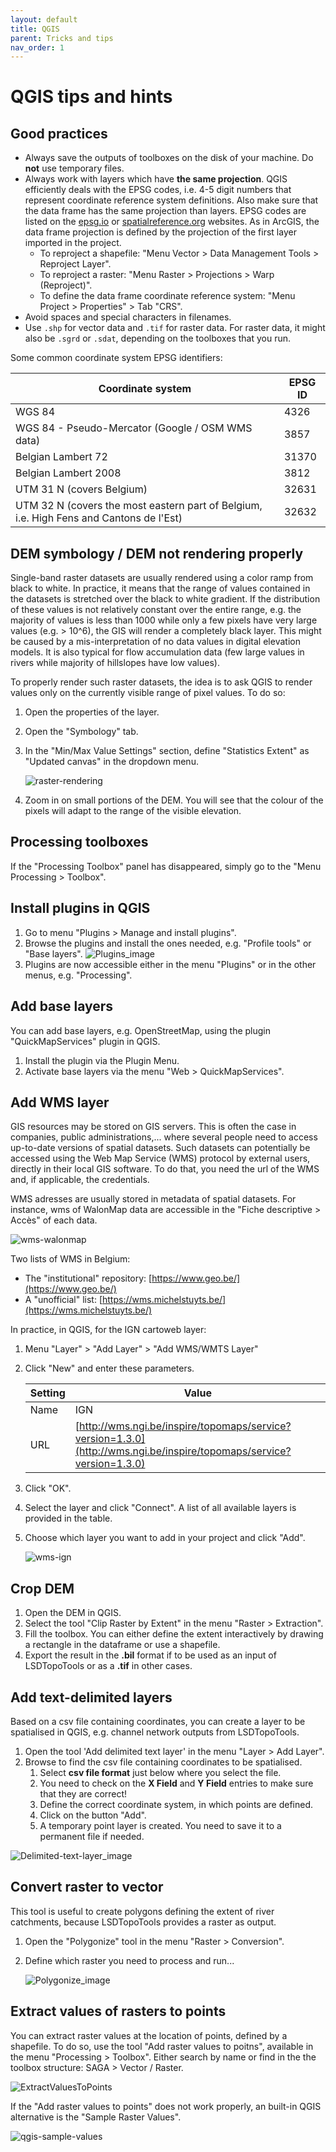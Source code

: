 ```yaml
---
layout: default
title: QGIS
parent: Tricks and tips
nav_order: 1
---
```


# QGIS tips and hints

## Good practices

- Always save the outputs of toolboxes on the disk of your machine. Do **not** use temporary files.
- Always work with layers which have **the same projection**. QGIS efficiently deals with the EPSG codes, i.e. 4-5 digit numbers that represent coordinate reference system definitions. Also make sure that the data frame has the same projection than layers. EPSG codes are listed on the [epsg.io](https://epsg.io/) or [spatialreference.org](https://spatialreference.org/ref/epsg/) websites. As in ArcGIS, the data frame projection is defined by the projection of the first layer imported in the project.
  - To reproject a shapefile: "Menu Vector > Data Management Tools > Reproject Layer".
  - To reproject a raster: "Menu Raster > Projections > Warp (Reproject)".
  - To define the data frame coordinate reference system: "Menu Project > Properties" > Tab "CRS".
- Avoid spaces and special characters in filenames.
- Use `.shp` for vector data and `.tif` for raster data. For raster data, it might also be `.sgrd` or `.sdat`, depending on the toolboxes that you run.

Some common coordinate system EPSG identifiers: 

| Coordinate system                                            | EPSG ID |
| ------------------------------------------------------------ | ------- |
| WGS 84                                                       | 4326    |
| WGS 84 - Pseudo-Mercator (Google / OSM WMS data)             | 3857    |
| Belgian Lambert 72                                           | 31370   |
| Belgian Lambert 2008                                         | 3812    |
| UTM 31 N (covers Belgium)                                    | 32631   |
| UTM 32 N (covers the most eastern part of Belgium, i.e. High Fens and Cantons de l'Est) | 32632   |

## DEM symbology / DEM not rendering properly

Single-band raster datasets are usually rendered using a color ramp from black to white. In practice, it means that the range of values contained in the datasets is stretched over the black to white gradient. If the distribution of these values is not relatively constant over the entire range, e.g. the majority of values is less than 1000 while only a few pixels have very large values (e.g. > 10^6), the GIS will render a completely black layer. This might be caused by a mis-interpretation of no data values in digital elevation models. It is also typical for flow accumulation data (few large values in rivers while majority of hillslopes have low values).

To properly render such raster datasets, the idea is to ask QGIS to render values only on the currently visible range of pixel values. To do so:

1. Open the properties of the layer.

2. Open the "Symbology" tab.

3. In the "Min/Max Value Settings" section, define "Statistics Extent" as "Updated canvas" in the dropdown menu.

   ![raster-rendering](imgs/qgis-stretch-values.png)

4. Zoom in on small portions of the DEM. You will see that the colour of the pixels will adapt to the range of the visible elevation.

## Processing toolboxes

If the "Processing Toolbox" panel has disappeared, simply go to the "Menu Processing > Toolbox".

## Install plugins in QGIS

1. Go to menu "Plugins > Manage and install plugins".
2. Browse the plugins and install the ones needed, e.g. "Profile tools" or "Base layers".
    ![Plugins_image](imgs/Plugins.png)
3. Plugins are now accessible either in the menu "Plugins" or in the other menus, e.g. "Processing".

## Add base layers

You can add base layers, e.g. OpenStreetMap, using the plugin "QuickMapServices" plugin in QGIS.

1. Install the plugin via the Plugin Menu.
2. Activate base layers via the menu "Web > QuickMapServices".

## Add WMS layer

GIS resources may be stored on GIS servers. This is often the case in companies, public administrations,... where several people need to access up-to-date versions of spatial datasets. Such datasets can potentially be accessed using the Web Map Service (WMS) protocol by external users, directly in their local GIS software. To do that, you need the url of the WMS and, if applicable, the credentials.  

WMS adresses are usually stored in metadata of spatial datasets. For instance, wms of WalonMap data are accessible in the "Fiche descriptive > Accès" of each data.

![wms-walonmap](imgs/wms-walonmap.png)

Two lists of WMS in Belgium:

- The "institutional" repository: [https://www.geo.be/](https://www.geo.be/)
- A "unofficial" list: [https://wms.michelstuyts.be/](https://wms.michelstuyts.be/)

In practice, in QGIS, for the IGN cartoweb layer:

1. Menu "Layer" > "Add Layer" > "Add WMS/WMTS Layer"
2. Click "New" and enter these parameters.

    | Setting | Value                                                    |
    | ------- | -------------------------------------------------------- |
    | Name    | IGN                                                      |
    | URL     | [http://wms.ngi.be/inspire/topomaps/service?version=1.3.0](http://wms.ngi.be/inspire/topomaps/service?version=1.3.0) |

3. Click "OK".
4. Select the layer and click "Connect". A list of all available layers is provided in the table.
5. Choose which layer you want to add in your project and click "Add".

    ![wms-ign](imgs/wms-ign.png)

## Crop DEM

1. Open the DEM in QGIS.
2. Select the tool "Clip Raster by Extent" in the menu "Raster > Extraction".
3. Fill the toolbox. You can either define the extent interactively by drawing a rectangle in the dataframe or use a shapefile.
4. Export the result in the **.bil** format if to be used as an input of LSDTopoTools or as a **.tif** in other cases.

## Add text-delimited layers

Based on a csv file containing coordinates, you can create a layer to be spatialised in QGIS, e.g. channel network outputs from LSDTopoTools.

1. Open the tool 'Add delimited text layer' in the menu "Layer > Add Layer".
2. Browse to find the csv file containing coordinates to be spatialised.
   1. Select **csv file format** just below where you select the file.
   2. You need to check on the **X Field** and **Y Field** entries to make sure that they are correct!
   3. Define the correct coordinate system, in which points are defined.
   4. Click on the button "Add".
   5. A temporary point layer is created. You need to save it to a permanent file if needed.

![Delimited-text-layer_image](imgs/Text-delimited-layer.png)

## Convert raster to vector

This tool is useful to create polygons defining the extent of river catchments, because LSDTopoTools provides a raster as output.
1. Open the "Polygonize" tool in the menu "Raster > Conversion".
2. Define which raster you need to process and run...

    ![Polygonize_image](imgs/Polygonize.png)

## Extract values of rasters to points

You can extract raster values at the location of points, defined by a shapefile. To do so, use the tool "Add raster values to poitns", available in the menu "Processing > Toolbox". Either search by name or find in the the toolbox structure: SAGA > Vector / Raster.

![ExtractValuesToPoints](imgs/ExtractValuesPoints.png)

If the "Add raster values to points" does not work properly, an built-in QGIS alternative is the "Sample Raster Values".

![qgis-sample-values](imgs/qgis-sample-values.png)
